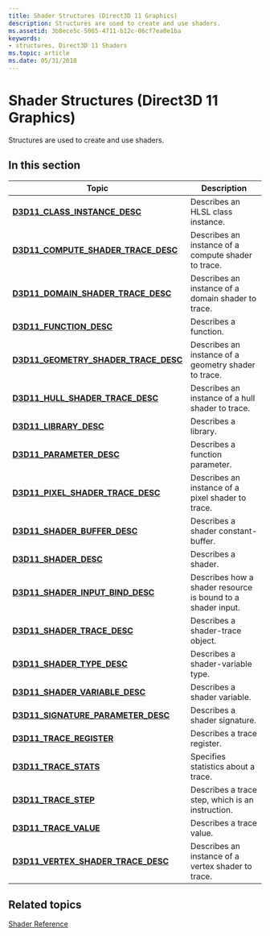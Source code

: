 ```yaml
---
title: Shader Structures (Direct3D 11 Graphics)
description: Structures are used to create and use shaders.
ms.assetid: 3b8ece5c-5065-4711-b12c-06cf7ea0e1ba
keywords:
- structures, Direct3D 11 Shaders
ms.topic: article
ms.date: 05/31/2018
---
```


# Shader Structures (Direct3D 11 Graphics)

Structures are used to create and use shaders.


## In this section



| Topic                                                                                       | Description                                                            |
|---------------------------------------------------------------------------------------------|------------------------------------------------------------------------|
| [**D3D11\_CLASS\_INSTANCE\_DESC**](/windows/desktop/api/D3D11/ns-d3d11-d3d11_class_instance_desc)<br/>                | Describes an HLSL class instance.<br/>                           |
| [**D3D11\_COMPUTE\_SHADER\_TRACE\_DESC**](/windows/desktop/api/D3D11ShaderTracing/ns-d3d11shadertracing-d3d11_compute_shader_trace_desc)<br/>   | Describes an instance of a compute shader to trace.<br/>         |
| [**D3D11\_DOMAIN\_SHADER\_TRACE\_DESC**](/windows/desktop/api/D3D11ShaderTracing/ns-d3d11shadertracing-d3d11_domain_shader_trace_desc)<br/>     | Describes an instance of a domain shader to trace.<br/>          |
| [**D3D11\_FUNCTION\_DESC**](/windows/desktop/api/D3D11Shader/ns-d3d11shader-d3d11_function_desc)<br/>                             | Describes a function.<br/>                                       |
| [**D3D11\_GEOMETRY\_SHADER\_TRACE\_DESC**](/windows/desktop/api/D3D11ShaderTracing/ns-d3d11shadertracing-d3d11_geometry_shader_trace_desc)<br/> | Describes an instance of a geometry shader to trace.<br/>        |
| [**D3D11\_HULL\_SHADER\_TRACE\_DESC**](/windows/desktop/api/D3D11ShaderTracing/ns-d3d11shadertracing-d3d11_hull_shader_trace_desc)<br/>         | Describes an instance of a hull shader to trace.<br/>            |
| [**D3D11\_LIBRARY\_DESC**](/windows/desktop/api/D3D11Shader/ns-d3d11shader-d3d11_library_desc)<br/>                               | Describes a library.<br/>                                        |
| [**D3D11\_PARAMETER\_DESC**](/windows/desktop/api/D3D11Shader/ns-d3d11shader-d3d11_parameter_desc)<br/>                           | Describes a function parameter. <br/>                            |
| [**D3D11\_PIXEL\_SHADER\_TRACE\_DESC**](/windows/desktop/api/D3D11ShaderTracing/ns-d3d11shadertracing-d3d11_pixel_shader_trace_desc)<br/>       | Describes an instance of a pixel shader to trace.<br/>           |
| [**D3D11\_SHADER\_BUFFER\_DESC**](/windows/desktop/api/D3D11Shader/ns-d3d11shader-d3d11_shader_buffer_desc)<br/>                  | Describes a shader constant-buffer.<br/>                         |
| [**D3D11\_SHADER\_DESC**](/windows/desktop/api/D3D11Shader/ns-d3d11shader-d3d11_shader_desc)<br/>                                 | Describes a shader.<br/>                                         |
| [**D3D11\_SHADER\_INPUT\_BIND\_DESC**](/windows/desktop/api/D3D11Shader/ns-d3d11shader-d3d11_shader_input_bind_desc)<br/>         | Describes how a shader resource is bound to a shader input.<br/> |
| [**D3D11\_SHADER\_TRACE\_DESC**](/windows/desktop/api/D3D11ShaderTracing/ns-d3d11shadertracing-d3d11_shader_trace_desc)<br/>                    | Describes a shader-trace object.<br/>                            |
| [**D3D11\_SHADER\_TYPE\_DESC**](/windows/desktop/api/D3D11Shader/ns-d3d11shader-d3d11_shader_type_desc)<br/>                      | Describes a shader-variable type.<br/>                           |
| [**D3D11\_SHADER\_VARIABLE\_DESC**](/windows/desktop/api/D3D11Shader/ns-d3d11shader-d3d11_shader_variable_desc)<br/>              | Describes a shader variable.<br/>                                |
| [**D3D11\_SIGNATURE\_PARAMETER\_DESC**](/windows/desktop/api/D3D11Shader/ns-d3d11shader-d3d11_signature_parameter_desc)<br/>      | Describes a shader signature.<br/>                               |
| [**D3D11\_TRACE\_REGISTER**](/windows/desktop/api/D3D11ShaderTracing/ns-d3d11shadertracing-d3d11_trace_register)<br/>                           | Describes a trace register.<br/>                                 |
| [**D3D11\_TRACE\_STATS**](/windows/desktop/api/D3D11ShaderTracing/ns-d3d11shadertracing-d3d11_trace_stats)<br/>                                 | Specifies statistics about a trace.<br/>                         |
| [**D3D11\_TRACE\_STEP**](/windows/desktop/api/D3D11ShaderTracing/ns-d3d11shadertracing-d3d11_trace_step)<br/>                                   | Describes a trace step, which is an instruction.<br/>            |
| [**D3D11\_TRACE\_VALUE**](/windows/desktop/api/D3D11ShaderTracing/ns-d3d11shadertracing-d3d11_trace_value)<br/>                                 | Describes a trace value.<br/>                                    |
| [**D3D11\_VERTEX\_SHADER\_TRACE\_DESC**](/windows/desktop/api/D3D11ShaderTracing/ns-d3d11shadertracing-d3d11_vertex_shader_trace_desc)<br/>     | Describes an instance of a vertex shader to trace.<br/>          |



 

## Related topics

<dl> <dt>

[Shader Reference](d3d11-graphics-reference-d3d11-shader.md)
</dt> </dl>

 

 





